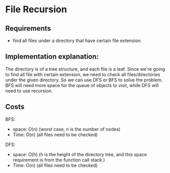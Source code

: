 # File Recursion

## Requirements

- find all files under a directory that have certain file extension.

## Implementation explanation:

The directory is of a tree structure, and each file is a leaf. Since we're going to find all file with certain extension, we need to check all files/directories under the given directory. So we can use DFS or BFS to solve the problem. BFS will need more space for the queue of objects to visit, while DFS will need to use recursion.

## Costs

BFS:

- space: O(n) (worst case, n is the number of nodes)
- Time: O(n) (all files need to be checked)

DFS:

- space: O(h) (h is the height of the directory tree, and this space requirement is from the function call stack.)
- Time: O(n) (all files need to be checked)
